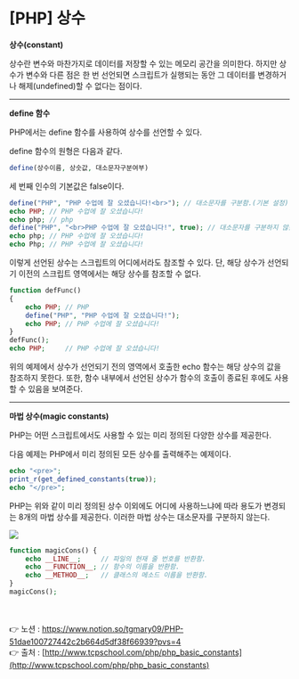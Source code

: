 # [PHP] 상수

**상수(constant)**

상수란 변수와 마찬가지로 데이터를 저장할 수 있는 메모리 공간을 의미한다. 
하지만 상수가 변수와 다른 점은 한 번 선언되면 스크립트가 실행되는 동안 그 데이터를 변경하거나 해제(undefined)할 수 없다는 점이다.

---

**define 함수**

PHP에서는 define 함수를 사용하여 상수를 선언할 수 있다.

define 함수의 원형은 다음과 같다.

```php
define(상수이름, 상숫값, 대소문자구분여부)
```

세 번째 인수의 기본값은 false이다.

```php
define("PHP", "PHP 수업에 잘 오셨습니다!<br>"); // 대소문자를 구분함.(기본 설정)
echo PHP; // PHP 수업에 잘 오셨습니다!
echo php; // php
define("PHP", "<br>PHP 수업에 잘 오셨습니다!", true); // 대소문자를 구분하지 않음.
echo php; // PHP 수업에 잘 오셨습니다!
echo Php; // PHP 수업에 잘 오셨습니다!
```

이렇게 선언된 상수는 스크립트의 어디에서라도 참조할 수 있다. 
단, 해당 상수가 선언되기 이전의 스크립트 영역에서는 해당 상수를 참조할 수 없다.

```php
function defFunc()
{
    echo PHP; // PHP
    define("PHP", "PHP 수업에 잘 오셨습니다!");
    echo PHP; // PHP 수업에 잘 오셨습니다!
}
defFunc();
echo PHP;     // PHP 수업에 잘 오셨습니다!
```

위의 예제에서 상수가 선언되기 전의 영역에서 호출한 echo 함수는 해당 상수의 값을 참조하지 못한다. 또한, 함수 내부에서 선언된 상수가 함수의 호출이 종료된 후에도 사용할 수 있음을 보여준다.

---

**마법 상수(magic constants)**

PHP는 어떤 스크립트에서도 사용할 수 있는 미리 정의된 다양한 상수를 제공한다.

다음 예제는 PHP에서 미리 정의된 모든 상수를 출력해주는 예제이다.

```php
echo "<pre>";
print_r(get_defined_constants(true));
echo "</pre>";
```

PHP는 위와 같이 미리 정의된 상수 이외에도 어디에 사용하느냐에 따라 용도가 변경되는 8개의 마법 상수를 제공한다.
이러한 마법 상수는 대소문자를 구분하지 않는다.

<img src="https://s3.us-west-2.amazonaws.com/secure.notion-static.com/acdb6069-39a7-4454-a2c1-66b418797272/Untitled.png?X-Amz-Algorithm=AWS4-HMAC-SHA256&X-Amz-Content-Sha256=UNSIGNED-PAYLOAD&X-Amz-Credential=AKIAT73L2G45EIPT3X45%2F20230213%2Fus-west-2%2Fs3%2Faws4_request&X-Amz-Date=20230213T025925Z&X-Amz-Expires=86400&X-Amz-Signature=74947071b5a954ce0b2eea3e085838bf5e60a240f1d9e9f45ede8d9bbda5f746&X-Amz-SignedHeaders=host&response-content-disposition=filename%3D%22Untitled.png%22&x-id=GetObject">

```php
function magicCons() {
    echo __LINE__;     // 파일의 현재 줄 번호를 반환함.
    echo __FUNCTION__; // 함수의 이름을 반환함.
    echo __METHOD__;   // 클래스의 메소드 이름을 반환함.
}
magicCons();
```

<br><br>
👉 노션 : https://www.notion.so/tgmary09/PHP-51dae100727442c2b664d5df38f66939?pvs=4
<br>
👉 출처 : [http://www.tcpschool.com/php/php_basic_constants](http://www.tcpschool.com/php/php_basic_constants)
